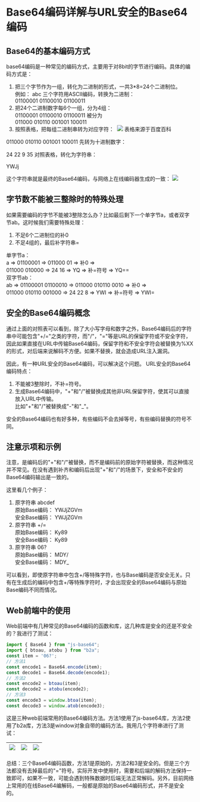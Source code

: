 # Base64编码详解与URL安全的Base64编码

## Base64的基本编码方式
base64编码是一种常见的编码方式，主要用于对8bit的字节进行编码。具体的编码方式是：

1. 把三个字节作为一组，转化为二进制的形式，一共3*8=24个二进制位。  
  例如： abc 三个字符用ASCII编码，转换为二进制：  
  01100001 01100010 01100011
2. 把24个二进制数字每6个一组，分为4组：  
  01100001 01100010 01100011 被分为  
  011000 010110 001001 100011
3. 按照表格，把每组二进制串转为对应字符： 
​​![](/2021/base64-1.png)
表格来源于百度百科

011000 010110 001001 100011 先转为十进制数字：

24 22 9 35 对照表格，转化为字符串：

YWJj

这个字符串就是最终的Base64编码，与网络上在线编码器生成的一致：
​​![](/2021/base64-2.png)

## 字节数不能被三整除时的特殊处理

如果需要编码的字节不能被3整除怎么办？比如最后剩下一个单字节a，或者双字节ab。这时候我们需要特殊处理：

1. 不足6个二进制位的补0
2. 不足4组的，最后补字符串=

单字节a：  
a => 01100001 => 011000 01 => 补0 =>  
011000 010000 => 24 16 => YQ => 补=符号 => YQ==  
双字节ab：  
ab => 01100001 01100010 => 011000 010110 0010 => 补0 =>  
011000 010110 001000 => 24 22 8 => YWI => 补=符号 => YWI=  

## 安全的Base64编码概念
通过上面的对照表可以看到，除了大小写字母和数字之外，Base64编码后的字符串中可能包含"+/="之类的字符，而"/"，"="等是URL的保留字符或不安全字符，因此如果直接在URL中传输Base64编码，保留字符和不安全字符会被替换为%XX的形式，对后端来说解码不方便。如果不替换，就会造成URL注入漏洞。

因此，有一种URL安全的Base64编码，可以解决这个问题。 URL安全的Base64编码特点：

1. 不能被3整除时，不补=符号。
2. 生成Base64编码中，"+"和"/"被替换成其他非URL保留字符，使其可以直接放入URL中传输。  
比如"+"和"/"被替换成"-"和"_"。

安全的Base64编码也有好多种，有些编码不会去掉等号，有些编码替换的符号不同。

## 注意示项和示例
注意，是编码后的"+"和"/"被替换，而不是编码前的原始字符被替换，而这种情况并不常见。在没有遇到补齐和编码后出现"+"和"/"的场景下，安全和不安全的Base64编码输出是一致的。

这里看几个例子：
1. 原字符串 abcdef  
原始Base编码： YWJjZGVm  
安全Base编码： YWJjZGVm  
2. 原字符串 +/=  
原始Base编码： Ky89  
安全Base编码： Ky89  
3. 原字符串 06?  
原始Base编码： MDY/  
安全Base编码： MDY_  

可以看到，即使原字符串中包含+/等特殊字符，也与Base编码是否安全无关。只有在生成后的编码中包含+/等特殊字符时，才会出现安全的Base64编码与原始Base编码不同而情况。

## Web前端中的使用
Web前端中有几种常见的Base64编码的函数和库，这几种库是安全的还是不安全的？我进行了测试：

```js
import { Base64 } from "js-base64";
import { btoau, atobu } from "b2a";
const item = '06?';
// 方法1
const encode1 = Base64.encode(item);
const decode1 = Base64.decode(encode1);
// 方法2
const encode2 = btoau(item);
const decode2 = atobu(encode2);
// 方法3
const encode3 = window.btoa(item);
const decode3 = window.atob(encode3);
```

这是三种web前端常用的Base64编码方法。方法1使用了js-base64库，方法2使用了b2a库，方法3是window对象自带的编码方法。我用几个字符串进行了测试：

​![](/2021/base64-3.png) | ​![](/2021/base64-4.png) | ​![](/2021/base64-5.png) 
---|---|---

总结：三个Base64编码函数，方法1是原始的，方法2和3是安全的。但是三个方法都没有去掉最后的"="符号。实际开发中使用时，需要和后端的解码方法保持一致即可，如果不一致，可能会遇到特殊数据时后端无法正常解码。另外，目前网络上常用的在线Base64编解码，一般都是原始的Base64编码形式，并不是安全的。
